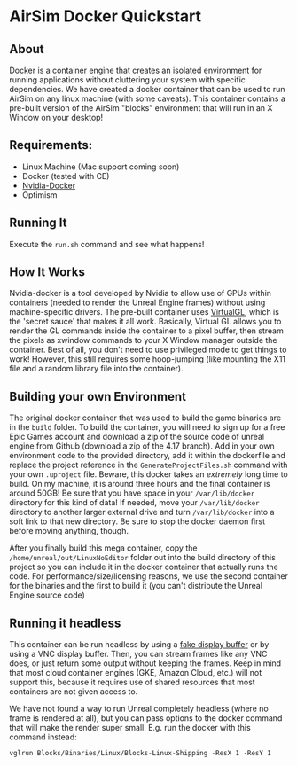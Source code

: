 AirSim Docker Quickstart
===

About
---
Docker is a container engine that creates an isolated environment for running applications without cluttering your system with specific dependencies. We have created a docker container that can be used to run AirSim on any linux machine (with some caveats). This container contains a pre-built version of the AirSim "blocks" environment that will run in an X Window on your desktop!


Requirements:
---
* Linux Machine (Mac support coming soon)
* Docker (tested with CE)
* [Nvidia-Docker](https://github.com/NVIDIA/nvidia-docker)
* Optimism


Running It
---
Execute the `run.sh` command and see what happens!



How It Works
---
Nvidia-docker is a tool developed by Nvidia to allow use of GPUs within containers (needed to render the Unreal Engine frames) without using machine-specific drivers. The pre-built container uses [VirtualGL](https://www.virtualgl.org/), which is the 'secret sauce' that makes it all work. Basically, Virtual GL allows you to render the GL commands inside the container to a pixel buffer, then stream the pixels as xwindow commands to your X Window manager outside the container. Best of all, you don't need to use privileged mode to get things to work! However, this still requires some hoop-jumping (like mounting the X11 file and a random library file into the container). 



Building your own Environment
---
The original docker container that was used to build the game binaries are in the `build` folder. To build the container, you will need to sign up for a free Epic Games account and download a zip of the source code of unreal engine from Github (download a zip of the 4.17 branch). Add in your own environment code to the provided directory, add it within the dockerfile and replace the project reference in the `GenerateProjectFiles.sh` command with your own `.uproject` file. Beware, this docker takes an _extremely_ long time to build. On my machine, it is around three hours and the final container is around 50GB! Be sure that you have space in your `/var/lib/docker` directory for this kind of data! If needed, move your `/var/lib/docker` directory to another larger external drive and turn `/var/lib/docker` into a soft link to that new directory. Be sure to stop the docker daemon first before moving anything, though.

After you finally build this mega container, copy the `/home/unreal/out/LinuxNoEditor` folder out into the build directory of this project so you can include it in the docker container that actually runs the code. For performance/size/licensing reasons, we use the second container for the binaries and the first to build it (you can't distribute the Unreal Engine source code) 

Running it headless
---
This container can be run headless by using a [fake display buffer](https://en.wikipedia.org/wiki/Xvfb) or by using a VNC display buffer. Then, you can stream frames like any VNC does, or just return some output without keeping the frames. Keep in mind that most cloud container engines (GKE, Amazon Cloud, etc.) will not support this, because it requires use of shared resources that most containers are not given access to.

We have not found a way to run Unreal completely headless (where no frame is rendered at all), but you can pass options to the docker command that will make the render super small. E.g. run the docker with this command instead:

`vglrun Blocks/Binaries/Linux/Blocks-Linux-Shipping -ResX 1 -ResY 1`


